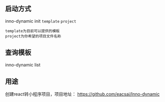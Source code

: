 ## 启动方式
inno-dynamic init `template` `project`
```
template为目前可以提供的模板
project为你希望的项目文件名称
```
## 查询模板
inno-dynamic list
## 用途
创建react转小程序项目，项目地址：
https://github.com/eacsai/Inno-dynamic
